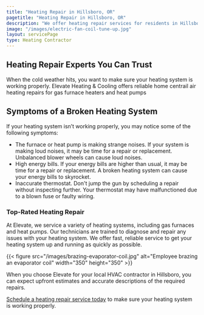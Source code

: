 ```yaml
---
title: "Heating Repair in Hillsboro, OR"
pagetitle: "Heating Repair in Hillsboro, OR"
description: "We offer heating repair services for residents in Hillsboro, OR and other areas. We will help you prepare for the cold weather."
image: "/images/electric-fan-coil-tune-up.jpg"
layout: servicePage
type: Heating Contractor
---
```


## Heating Repair Experts You Can Trust

When the cold weather hits, you want to make sure your heating system is working properly. Elevate Heating & Cooling offers reliable home centrail air heating repairs for gas furnace heaters and heat pumps

## Symptoms of a Broken Heating System

If your heating system isn’t working properly, you may notice some of the following symptoms:

- The furnace or heat pump is making strange noises. If your system is making loud noises, it may be time for a repair or replacement. Unbalanced blower wheels can cause loud noises.
- High energy bills. If your energy bills are higher than usual, it may be time for a repair or replacement. A broken heating system can cause your energy bills to skyrocket.
- Inaccurate thermostat. Don't jump the gun by scheduling a repair without inspecting further. Your thermostat may have malfunctioned due to a blown fuse or faulty wiring.

<div class="h-grid-col-2-1">
<div>

### Top-Rated Heating Repair

At Elevate, we service a variety of heating systems, including gas furnaces and heat pumps. Our technicians are trained to diagnose and repair any issues with your heating system. We offer fast, reliable service to get your heating system up and running as quickly as possible.

</div>

{{< figure src="/images/brazing-evaporator-coil.jpg" alt="Employee brazing an evaporator coil" width="350" height="350" >}}

</div>

When you choose Elevate for your local HVAC contractor in Hillsboro, you can expect upfront estimates and accurate descriptions of the required repairs.

[Schedule a heating repair service today](https://book.elevateheating.com/web-schedule-a-service-form) to make sure your heating system is working properly.